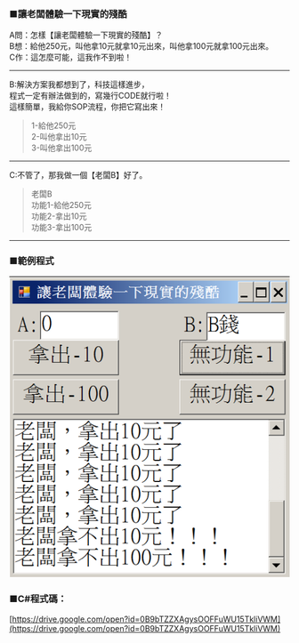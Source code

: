 ### ■讓老闆體驗一下現實的殘酷

A問：怎樣【讓老闆體驗一下現實的殘酷】？  
B想：給他250元，叫他拿10元就拿10元出來，叫他拿100元就拿100元出來。  
C作：這怎麼可能，這我作不到啦！

---

B:解決方案我都想到了，科技這樣進步，  
程式一定有辦法做到的，寫幾行CODE就行啦！  
這樣簡單，我給你SOP流程，你把它寫出來！

> 1-給他250元  
> 2-叫他拿出10元  
> 3-叫他拿出100元

---

C:不管了，那我做一個【老闆B】好了。

> 老闆B  
> 功能1-給他250元  
> 功能2-拿出10元  
> 功能3-拿出100元

---

### ■範例程式

![](/assets/002_2_讓老闆體驗一下現實的殘酷_20170801.PNG)

### ■C\#程式碼：

[https://drive.google.com/open?id=0B9bTZZXAgysOOFFuWU15TkliVWM](https://drive.google.com/open?id=0B9bTZZXAgysOOFFuWU15TkliVWM)

